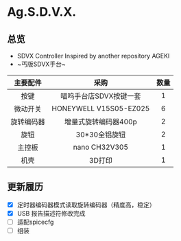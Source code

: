 # Ag.S.D.V.X.

## 总览

- SDVX Controller
  Inspired by another repository AGEKI
- ~丐版SDVX手台~

|      主要配件   | 采购   |  数量  |
| :--------:| :-----:  | :----:  |
| 按键 | 喵呜手台店SDVX按键一套 |1|
|  微动开关| HONEYWELL V15S05-EZ025|6|
|旋转编码器|增量式旋转编码器400p |2|
|旋钮|30*30全铝旋钮|2|
|主控板|nano CH32V305|1|
|机壳|3D打印|1|

## 更新履历

- [x] 定时器编码器模式读取旋转编码器（精度高，稳定）
- [x] USB 报告描述符修改完成
- [ ] 适配spicecfg
- [ ] 组装
